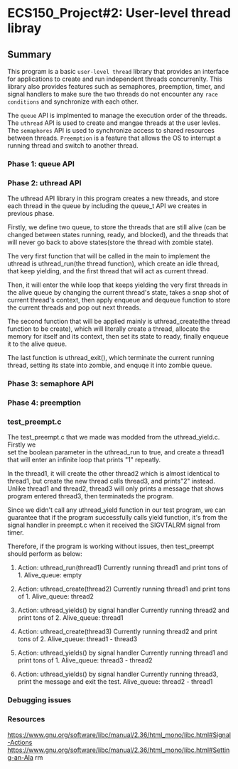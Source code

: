 # ECS150_Project#2: User-level thread libray

## Summary
This program is a basic `user-level thread` library that provides an interface for 
applications to create and run independent threads concurrenlty. This library also 
provides features such as semaphores, preemption, timer, and signal handlers to 
make sure the two threads do not encounter any `race conditions` and synchronize with 
each other. 

The `queue` API is implmented to manage the execution order of the threads. The `uthread` 
API is used to create and mangae threads at the user levles. The `semaphores` API is used 
to synchronize access to shared resources between threads. `Preemption` is a feature that 
allows the OS to interrupt a running thread and switch to another thread. 


### Phase 1: queue API



### Phase 2: uthread API
The uthread API library in this program creates a new threads, and store each 
thread in the queue by including the queue_t API we creates in previous phase.

Firstly, we define two queue, to store the threads that are still alive (can be
changed between states running, ready, and blocked), and the threads that will 
never go back to above states(store the thread with zombie state).

The very first function that will be called in the main to implement the 
uthread is uthread_run(the thread function), which create an idle thread, that 
keep yielding, and the first thread that will act as current thread.

Then, it will enter the while loop that keeps yielding the very first threads 
in the alive queue by changing the current thread's state, takes a snap shot of 
current thread's context, then apply enqueue and dequeue function to store the
current threads and pop out next threads. 

The second function that will be applied mainly is uthread_create(the thread 
function to be create), which will literally create a thread, allocate the 
memory for itself and its context, then set its state to ready, finally enqueue 
it to the alive queue.

The last function is uthread_exit(), which terminate the current running thread,
setting its state into zombie, and enquqe it into zombie queue.


### Phase 3: semaphore API




### Phase 4: preemption



### test_preempt.c
 
The test_preempt.c that we made was modded from the uthread_yield.c. Firstly we   
set the boolean parameter in the uthread_run to true, and create a thread1 that 
will enter an infinite loop that prints "1" repeatly.  

In the thread1, it will create the other thread2 which is almost identical to 
thread1, but create the new thread calls thread3, and prints"2" instead. 
Unlike thread1 and thread2, thread3 will only prints a message that shows 
program entered thread3, then terminateds the program.

Since we didn't call any uthread_yield function in our test program, we can 
guarantee that if the program successfully calls yield function, it's from the 
signal handler in preempt.c when it received the SIGVTALRM signal from timer.

Therefore, if the program is working without issues, then test_preempt should
perform as below:

1.  Action: uthread_run(thread1)
    Currently running thread1 and print tons of 1.
    Alive_queue: empty

2.  Action: uthread_create(thread2)
    Currently running thread1 and print tons of 1.
    Alive_queue: thread2

3.  Action: uthread_yields() by signal handler
    Currently running thread2 and print tons of 2.
    Alive_queue: thread1

4.  Action: uthread_create(thread3)
    Currently running thread2 and print tons of 2.
    Alive_queue: thread1 - thread3

5.  Action: uthread_yields() by signal handler
    Currently running thread1 and print tons of 1.
    Alive_queue: thread3 - thread2

6.  Action: uthread_yields() by signal handler
    Currently running thread3, print the message and exit the test.
    Alive_queue: thread2 - thread1





### Debugging issues






### Resources

https://www.gnu.org/software/libc/manual/2.36/html_mono/libc.html#Signal-Actions
https://www.gnu.org/software/libc/manual/2.36/html_mono/libc.html#Setting-an-Ala
rm
